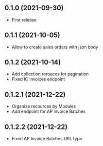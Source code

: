 ## 0.1.0 (2021-09-30)

- First release

## 0.1.1 (2021-10-05)

- Allow to create sales orders with json body

## 0.1.2 (2021-10-14)

- Add collection rerouces for pagination
- Fixed IC Invoices endpoint

## 0.1.2.1 (2021-12-22)

- Organize recources by Modules
- Add endpoint for AP Invoice Batches


## 0.1.2.2 (2021-12-22)

- Fixed AP Invoice Batches URL typo
